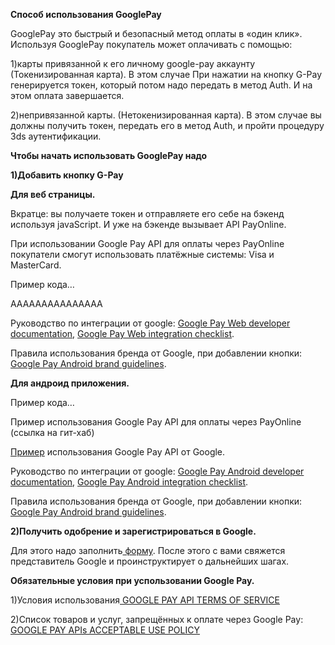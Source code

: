 **Способ использования GooglePay**

GooglePay это быстрый и безопасный метод оплаты в «один клик». Используя GooglePay покупатель может оплачивать с помощью:

1)карты привязанной к его личному google-pay аккаунту (Токенизированная карта). В этом случае При нажатии на кнопку G-Pay генерируется токен, который потом надо передать в метод Auth. И на этом оплата завершается.

2)непривязанной карты. (Нетокенизированная карта). В этом случае вы должны получить токен,  передать его в метод Auth, и пройти процедуру 3ds аутентификации.

 

**Чтобы начать использовать GooglePay надо**

**1)Добавить кнопку G-Pay**

**Для веб страницы.**

Вкратце: вы получаете токен и отправляете его себе на бэкенд используя javaScript. И уже на бэкенде вызывает API PayOnline.

При использовании Google Pay API для оплаты через PayOnline покупатели смогут использовать платёжные системы: Visa и MasterCard.

Пример кода…

AAAAAAAAAAAAAAA

 

Руководство по интеграции от google:  [Google Pay Web developer documentation](https://developers.google.com/pay/api/web/overview), [Google Pay Web integration checklist](https://developers.google.com/pay/api/web/guides/test-and-deploy/integration-checklist).

Правила использования бренда от Google, при добавлении кнопки:[ Google Pay Android brand guidelines](https://developers.google.com/pay/api/web/guides/brand-guidelines).

**Для андроид приложения.**

Пример кода…

Пример использования Google Pay API для оплаты через PayOnline (ссылка на гит-хаб)

[Пример](https://github.com/google-pay/android-quickstart) использования Google Pay API от Google.

Руководство по интеграции от google:  [Google Pay Android developer documentation](https://developers.google.com/pay/api/android/overview), [Google Pay Android integration checklist](https://developers.google.com/pay/api/android/guides/test-and-deploy/integration-checklist).

Правила использования бренда от Google, при добавлении кнопки:  [Google Pay Android brand guidelines](https://developers.google.com/pay/api/android/guides/brand-guidelines).

 

**2)Получить одобрение и зарегистрироваться в Google.**

Для этого надо заполнить[ форму](https://services.google.com/fb/forms/googlepayAPIenable). После этого с вами свяжется представитель Google и проинструктирует о дальнейших шагах.

 

**Обязательные условия при успользовании Google Pay.**

1)Условия использования[ GOOGLE PAY API TERMS OF SERVICE](https://payments.developers.google.com/terms/sellertos)

2)Список товаров и услуг, запрещённых к оплате через Google Pay:[ GOOGLE PAY APIs ACCEPTABLE USE POLICY](https://payments.developers.google.com/terms/aup)
